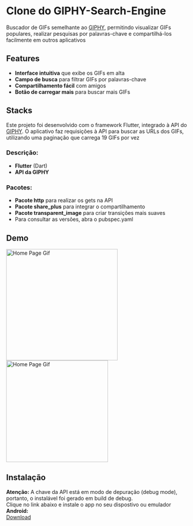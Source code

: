 # Clone do GIPHY-Search-Engine
 Buscador de GIFs semelhante ao [GIPHY](https://play.google.com/store/apps/details?id=com.giphy.messenger&hl=pt_BR&pli=1), permitindo visualizar GIFs populares, realizar pesquisas por palavras-chave e compartilhá-los facilmente em outros aplicativos

## Features
- **Interface intuitiva** que exibe os GIFs em alta
- **Campo de busca** para filtrar GIFs por palavras-chave
- **Compartilhamento fácil** com amigos
- **Botão de carregar mais** para buscar mais GIFs

## Stacks
 Este projeto foi desenvolvido com o framework Flutter, integrado à API do [GIPHY](https://developers.giphy.com/). O aplicativo faz requisições à API para buscar as URLs dos GIFs, utilizando uma paginação que carrega 19 GIFs por vez
### Descrição:

- **Flutter** (Dart)
- **API da GIPHY**
  
### Pacotes:
- **Pacote http** para realizar os gets na API
- **Pacote share_plus** para integrar o compartilhamento
- **Pacote transparent_image** para criar transições mais suaves
- Para consultar as versões, abra o pubspec.yaml


## Demo
<div class ="inline-block">
  <img src="https://github.com/GustavoSardinha/DEMO-GIFs/blob/main/gif_manager.gif" alt="Home Page Gif" width="300"/>
  <img src="https://raw.githubusercontent.com/GustavoSardinha/DEMO-GIFs/main/gif_manager2.gif" alt="Home Page Gif" width="274"/>
</div>

## Instalação

**Atenção:** A chave da API está em modo de depuração (debug mode), portanto, o instalável foi gerado em build de debug. 
<br>
Clique no link abaixo e instale o app no seu dispostivo ou emulador **Android:**
<br>
[Download](https://drive.google.com/file/d/1kL8op3F0di8Mpu3Vd3cspq2bcdmqfAwH/view?usp=sharing)
